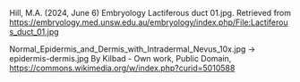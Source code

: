 Hill, M.A. (2024, June 6) Embryology Lactiferous duct 01.jpg. Retrieved from https://embryology.med.unsw.edu.au/embryology/index.php/File:Lactiferous_duct_01.jpg

Normal_Epidermis_and_Dermis_with_Intradermal_Nevus_10x.jpg -> epidermis-dermis.jpg
By Kilbad - Own work, Public Domain, https://commons.wikimedia.org/w/index.php?curid=5010588